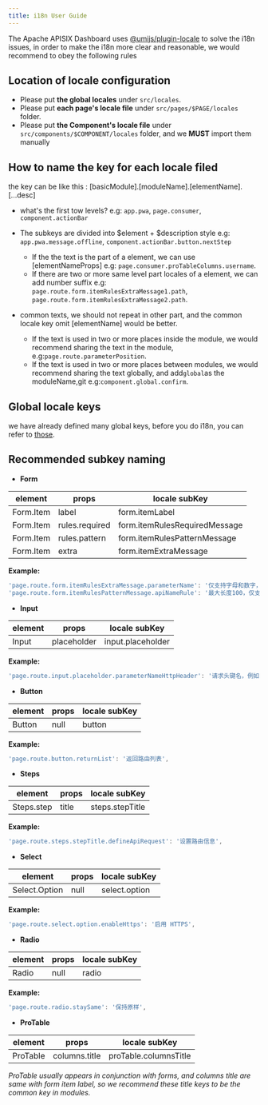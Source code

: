 ```yaml
---
title: i18n User Guide
---
```


<!--
#
# Licensed to the Apache Software Foundation (ASF) under one or more
# contributor license agreements.  See the NOTICE file distributed with
# this work for additional information regarding copyright ownership.
# The ASF licenses this file to You under the Apache License, Version 2.0
# (the "License"); you may not use this file except in compliance with
# the License.  You may obtain a copy of the License at
#
#     http://www.apache.org/licenses/LICENSE-2.0
#
# Unless required by applicable law or agreed to in writing, software
# distributed under the License is distributed on an "AS IS" BASIS,
# WITHOUT WARRANTIES OR CONDITIONS OF ANY KIND, either express or implied.
# See the License for the specific language governing permissions and
# limitations under the License.
#
-->

The Apache APISIX Dashboard uses [@umijs/plugin-locale](https://umijs.org/plugins/plugin-locale) to solve the i18n issues, in order to make the i18n more clear and reasonable, we would recommend to obey the following rules

## Location of locale configuration

- Please put **the global locales** under `src/locales`.
- Please put **each page's locale file** under `src/pages/$PAGE/locales` folder.
- Please put **the Component's locale file** under `src/components/$COMPONENT/locales` folder, and we **MUST** import them manually

## How to name the key for each locale filed

the key can be like this : [basicModule].[moduleName].[elementName].[...desc]

- what's the first tow levels? e.g: `app.pwa`, `page.consumer`, `component.actionBar`

- The subkeys are divided into $element + $description style e.g: `app.pwa.message.offline`, `component.actionBar.button.nextStep`

  - If the the text is the part of a element, we can use [elementNameProps] e.g: `page.consumer.proTableColumns.username`.
  - If there are two or more same level part locales of a element, we can add number suffix e.g: `page.route.form.itemRulesExtraMessage1.path`, `page.route.form.itemRulesExtraMessage2.path`.

- common texts, we should not repeat in other part, and the common locale key omit [elementName] would be better.

  - If the text is used in two or more places inside the module, we would recommend sharing the text in the module, e.g:`page.route.parameterPosition`.
  - If the text is used in two or more places between modules, we would recommend sharing the text globally, and add`global`as the moduleName,git e.g:`component.global.confirm`.

## Global locale keys

we have already defined many global keys, before you do i18n, you can refer to [those](https://github.com/apache/apisix-dashboard/blob/master/web/src/locales/zh-CN/component.ts).

## Recommended subkey naming

- **Form**

| element   | props          | locale subKey                 |
| --------- | -------------- | ----------------------------- |
| Form.Item | label          | form.itemLabel                |
| Form.Item | rules.required | form.itemRulesRequiredMessage |
| Form.Item | rules.pattern  | form.itemRulesPatternMessage  |
| Form.Item | extra          | form.itemExtraMessage         |

**Example:**

```js
'page.route.form.itemRulesExtraMessage.parameterName': '仅支持字母和数字，且只能以字母开头',
'page.route.form.itemRulesPatternMessage.apiNameRule': '最大长度100，仅支持字母、数字、- 和 _，且只能以字母开头',
```

- **Input**

| element | props       | locale subKey     |
| ------- | ----------- | ----------------- |
| Input   | placeholder | input.placeholder |

**Example:**

```js
'page.route.input.placeholder.parameterNameHttpHeader': '请求头键名，例如：HOST',
```

- **Button**

| element | props | locale subKey |
| ------- | ----- | ------------- |
| Button  | null  | button        |

**Example:**

```js
'page.route.button.returnList': '返回路由列表',
```

- **Steps**

| element    | props | locale subKey   |
| ---------- | ----- | --------------- |
| Steps.step | title | steps.stepTitle |

**Example:**

```js
'page.route.steps.stepTitle.defineApiRequest': '设置路由信息',
```

- **Select**

| element       | props | locale subKey |
| ------------- | ----- | ------------- |
| Select.Option | null  | select.option |

**Example:**

```js
'page.route.select.option.enableHttps': '启用 HTTPS',
```

- **Radio**

| element | props | locale subKey |
| ------- | ----- | ------------- |
| Radio   | null  | radio         |

**Example:**

```js
'page.route.radio.staySame': '保持原样',
```

- **ProTable**

| element  | props         | locale subKey         |
| -------- | ------------- | --------------------- |
| ProTable | columns.title | proTable.columnsTitle |

_ProTable usually appears in conjunction with forms, and columns title are same with form item label, so we recommend these title keys to be the common key in modules._
